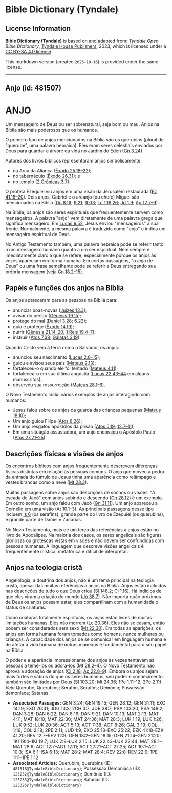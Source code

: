 # Bible Dictionary (Tyndale)

## License Information

**Bible Dictionary (Tyndale)** is based on and adapted from: _Tyndale Open Bible Dictionary_, [Tyndale House Publishers](https://tyndaleopenresources.com/), 2023, which is licensed under a [CC BY-SA 4.0 license](https://creativecommons.org/licenses/by-sa/4.0/legalcode.en).

This markdown version (created `2025-10-16`) is provided under the same license.



--------------------------------

## Anjo (id: 481507)

ANJO
====

Um mensageiro de Deus ou ser sobrenatural, seja bom ou mau. Anjos na Bíblia são mais poderosos que os humanos.

O primeiro tipo de anjos mencionados na Bíblia são os querubins (plural de "querube", uma palavra hebraica). Eles eram seres celestiais enviados por Deus para guardar a árvore da vida no Jardim do Éden ([Gn 3\.24](https://ref.ly/Gen3:24)).

Autores dos livros bíblicos representaram anjos simbolicamente:

* na Arca da Aliança ([Êxodo 25\.18–22](https://ref.ly/Exod25:18-Exod25:22));
* no tabernáculo ([Êxodo 26\.31](https://ref.ly/Exod26:31)); e
* no templo ([2 Crônicas 3\.7](https://ref.ly/2Chr3:7)).

O profeta Ezequiel viu anjos em uma visão da Jerusalém restaurada ([Ez 41\.18–20](https://ref.ly/Ezek41:18-Ezek41:20)). Dois anjos, Gabriel e o arcanjo (ou chefe) Miguel são mencionados na Bíblia ([Dn 8\.16](https://ref.ly/Dan8:16); [9\.21](https://ref.ly/Dan9:21); [10\.13](https://ref.ly/Dan10:13); [Lc 1\.19,26](https://ref.ly/Luke1:19,Luke1:26); [Jd 1\.9](https://ref.ly/Jude1:9); [Ap 12\.7–9](https://ref.ly/Rev12:7-Rev12:9)).

Na Bíblia, os anjos são seres espirituais que frequentemente servem como mensageiros. A palavra "anjo" vem diretamente de uma palavra grega que significa mensageiro. Em [Lucas 9\.52](https://ref.ly/Luke9:52), Jesus enviou "mensageiros" à sua frente. Normalmente, a mesma palavra é traduzida como "anjo" e indica um mensageiro espiritual de Deus.

No Antigo Testamento também, uma palavra hebraica pode se referir tanto a um mensageiro humano quanto a um ser espiritual. Nem sempre é imediatamente claro a que se refere, especialmente porque os anjos às vezes apareciam em forma humana. Em certas passagens, "o anjo de Deus" ou uma frase semelhante pode se referir a Deus entregando sua própria mensagem (veja [Gn 18\.2–15](https://ref.ly/Gen18:2-Gen18:15)).

Papéis e funções dos anjos na Bíblia
------------------------------------

Os anjos apareceram para as pessoas na Bíblia para:

* anunciar boas\-novas ([Juízes 13\.3](https://ref.ly/Judg13:3));
* avisar do perigo ([Gênesis 19\.15](https://ref.ly/Gen19:15));
* protege do mal ([Daniel 3\.28](https://ref.ly/Dan3:28); [6\.22](https://ref.ly/Dan6:22));
* guia e protege ([Êxodo 14\.19](https://ref.ly/Exod14:19));
* nutrir ([Gênesis 21\.14–20](https://ref.ly/Gen21:14-Gen21:20); [1 Reis 19\.4–7](https://ref.ly/1Kgs19:4-1Kgs19:7));
* instruir ([Atos 7\.38](https://ref.ly/Acts7:38); [Gálatas 3\.19](https://ref.ly/Gal3:19)).

Quando Cristo veio à terra como o Salvador, os anjos:

* anunciou seu nascimento ([Lucas 2\.8–15](https://ref.ly/Luke2:8-Luke2:15));
* guiou e avisou seus pais ([Mateus 2\.13](https://ref.ly/Matt2:13));
* fortaleceu\-o quando ele foi tentado ([Mateus 4\.11](https://ref.ly/Matt4:11));
* fortaleceu\-o em sua última angústia ([Lucas 22\.43–44](https://ref.ly/Luke22:43-Luke22:44) em alguns manuscritos);
* observou sua ressurreição ([Mateus 28\.1–6](https://ref.ly/Matt28:1-Matt28:6)).

O Novo Testamento inclui vários exemplos de anjos interagindo com humanos:

* Jesus falou sobre os anjos da guarda das crianças pequenas ([Mateus 18\.10](https://ref.ly/Matt18:10));
* Um anjo guiou Filipe ([Atos 8\.26](https://ref.ly/Acts8:26));
* Um anjo resgatou apóstolos da prisão ([Atos 5\.19](https://ref.ly/Acts5:19); [12\.7–11](https://ref.ly/Acts12:7-Acts12:11));
* Em uma situação assustadora, um anjo encorajou o Apóstolo Paulo ([Atos 27\.21–25](https://ref.ly/Acts27:21-Acts27:25)).

Descrições físicas e visões de anjos
------------------------------------

Os encontros bíblicos com anjos frequentemente descrevem diferenças físicas distintas em relação às pessoas comuns. O anjo que moveu a pedra da entrada do túmulo de Jesus tinha uma aparência como relâmpago e vestes brancas como a neve ([Mt 28\.3](https://ref.ly/Matt28:3)).

Muitas passagens sobre anjos são descrições de sonhos ou visões. "A escada de Jacó" com anjos subindo e descendo ([Gn 28\.12](https://ref.ly/Gen28:12)) é um exemplo. Em outro sonho, um anjo falou com Jacó ([Gn 31\.11](https://ref.ly/Gen31:11)). Um anjo apareceu a Cornélio em uma visão ([At 10\.1–3](https://ref.ly/Acts10:1-Acts10:3)). As principais passagens desse tipo incluem [Is 6](https://ref.ly/Isa6:1-Isa6:13) (os serafins), grande parte do livro de Ezequiel (os querubins), e grande parte de Daniel e Zacarias.

No Novo Testamento, mais de um terço das referências a anjos estão no livro de Apocalipse. Na maioria dos casos, os seres angelicais são figuras gloriosas ou grotescas vistas em visões e não devem ser confundidas com pessoas humanas. A linguagem que descreve visões angelicais é frequentemente mística, metafórica e difícil de interpretar.

Anjos na teologia cristã
------------------------

Angelologia, a doutrina dos anjos, não é um tema principal na teologia cristã, apesar das muitas referências a anjos na Bíblia. Anjos estão incluídos nas descrições de tudo o que Deus criou ([Sl 148\.2](https://ref.ly/Ps148:2); [Cl 1\.16](https://ref.ly/Col1:16)). Há indícios de que eles viram a criação do mundo ([Jó 38\.7](https://ref.ly/Job38:7)). Não importa quão próximos de Deus os anjos possam estar, eles compartilham com a humanidade o status de criaturas.

Como criaturas totalmente espirituais, os anjos estão livres de muitas limitações humanas. Eles não morrem ([Lc 20\.36](https://ref.ly/Luke20:36)). Eles não se casam, então podem ser considerados sem sexo ([Mt 22\.30](https://ref.ly/Matt22:30)). Em todas as aparições, os anjos em forma humana foram tomados como homens, nunca mulheres ou crianças. A capacidade dos anjos de se comunicar em linguagem humana e de afetar a vida humana de outras maneiras é fundamental para o seu papel na Bíblia.

O poder e a aparência impressionante dos anjos às vezes tentavam as pessoas a temê\-los ou adorá\-los ([Mt 28\.2–4](https://ref.ly/Matt28:2-Matt28:4)). O Novo Testamento não aprova a adoração de anjos ([Cl 2\.18](https://ref.ly/Col2:18); [Ap 22\.8–9](https://ref.ly/Rev22:8-Rev22:9)). Embora os anjos sejam mais fortes e sábios do que os seres humanos, seu poder e conhecimento também são limitados por Deus ([Sl 103\.20](https://ref.ly/Ps103:20); [Mt 24\.36](https://ref.ly/Matt24:36); [1Pe 1\.11–12](https://ref.ly/1Pet1:11-1Pet1:12); [2Pe 2\.11](https://ref.ly/2Pet2:11)). *Veja* Querube, Querubins; Serafim, Serafins; Demônio; Possessão demoníaca; Satanás.

* **Associated Passages:** GEN 3:24; GEN 19:15; GEN 28:12; GEN 31:11; EXO 14:19; EXO 26:31; JDG 13:3; 2CH 3:7; JOB 38:7; PSA 103:20; PSA 148:2; DAN 3:28; DAN 6:22; DAN 8:16; DAN 9:21; DAN 10:13; MAT 2:13; MAT 4:11; MAT 18:10; MAT 22:30; MAT 24:36; MAT 28:3; LUK 1:19; LUK 1:26; LUK 9:52; LUK 20:36; ACT 5:19; ACT 7:38; ACT 8:26; GAL 3:19; COL 1:16; COL 2:18; 2PE 2:11; JUD 1:9; EXO 25:18–EXO 25:22; EZK 41:18–EZK 41:20; REV 12:7–REV 12:9; GEN 18:2–GEN 18:15; GEN 21:14–GEN 21:20; 1KI 19:4–1KI 19:7; LUK 2:8–LUK 2:15; LUK 22:43–LUK 22:44; MAT 28:1–MAT 28:6; ACT 12:7–ACT 12:11; ACT 27:21–ACT 27:25; ACT 10:1–ACT 10:3; ISA 6:1–ISA 6:13; MAT 28:2–MAT 28:4; REV 22:8–REV 22:9; 1PE 1:11–1PE 1:12
* **Associated Articles:** Querubim, querubins (ID: `481518@TyndaleBibleDictionary`); Possessão Demoníaca (ID: `125252@TyndaleBibleDictionary`); Demônio (ID: `125253@TyndaleBibleDictionary`); Satanás (ID: `125325@TyndaleBibleDictionary`)


